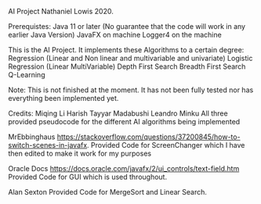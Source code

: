 AI Project Nathaniel Lowis 2020.

Prerequistes:
Java 11 or later (No guarantee that the code will work in any earlier Java Version)
JavaFX on machine
Logger4 on the machine

This is the AI Project. 
It implements these Algorithms to a certain degree:
Regression (Linear and Non linear and multivariable and univariate)
Logistic Regression (Linear MultiVariable)
Depth First Search
Breadth First Search
Q-Learning

Note:
This is not finished at the moment.  It has not been fully tested nor has everything been implemented yet.

Credits:
Miqing Li 
Harish Tayyar Madabushi
Leandro Minku
All three provided pseudocode for the different AI algorithms being implemented

MrEbbinghaus https://stackoverflow.com/questions/37200845/how-to-switch-scenes-in-javafx. 
Provided Code for ScreenChanger which I have then edited to make it work for my purposes

Oracle Docs https://docs.oracle.com/javafx/2/ui_controls/text-field.htm
Provided Code for GUI which is used throughout.

Alan Sexton 
Provided Code for MergeSort and Linear Search.  
